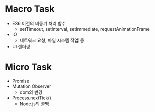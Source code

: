 # Macro Task
- ES6 이전의 비동기 처리 함수
    - setTimeout, setInterval, setImmediate, requestAnimationFrame
- IO
    - 네트워크 요청, 파일 시스템 작업 등
- UI 렌더링

# Micro Task
- Promise
- Mutation Observer
    - dom의 변경
- Process.nextTick()
    - Node.js의 콜백


